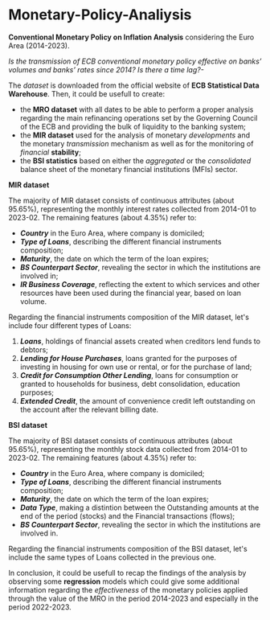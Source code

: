 # Monetary-Policy-Analiysis

**Conventional Monetary Policy on Inflation Analysis** considering the Euro Area (2014-2023).

*Is the transmission of ECB conventional monetary policy effective on banks’ volumes and banks’ rates since 2014? Is there a time lag?-*

The *dataset* is downloaded from the official website of **ECB Statistical Data Warehouse**. 
Then, it could be usefull to create:
* the **MRO dataset** with all dates to be able to perform a proper analysis regarding the main refinancing operations set by the Governing Council of the ECB and providing the bulk of liquidity to the banking system;
* the **MIR dataset** used for the analysis of monetary *developments* and the monetary *transmission* mechanism as well as for the monitoring of *financial* **stability**;
* the **BSI statistics** based on either the *aggregated* or the *consolidated* balance sheet of the monetary financial institutions (MFIs) sector.


**MIR dataset**

The majority of MIR dataset consists of continuous attributes (about 95.65%), representing the monthly interest rates collected from 2014-01 to 2023-02. The remaining features (about 4.35%) refer to:
*   ***Country*** in the Euro Area, where company is domiciled;
*   ***Type of Loans***, describing the different financial instruments composition; 
*   ***Maturity***, the date on which the term of the loan expires;
*   ***BS Counterpart Sector***, revealing the sector in which the institutions are involved in;
*   ***IR Business Coverage***, reflecting the extent to which services and other resources have been used during the financial year, based on loan volume.

Regarding the financial instruments composition of the MIR dataset, let's include four different types of Loans:
1.   ***Loans***, holdings of financial assets created when creditors lend funds to debtors;
2.   ***Lending for House Purchases***, loans granted for the purposes of investing in housing for own use or rental, or for the purchase of land;
3.   ***Credit for Consumption Other Lending***,  loans for consumption or granted to households for business, debt consolidation, education purposes;
4.   ***Extended Credit***, the amount of convenience credit left outstanding on the account after the relevant billing date.


**BSI dataset**

The majority of BSI dataset consists of continuous attributes (about 95.65%), representing the monthly stock data collected from 2014-01 to 2023-02. The remaining features (about 4.35%) refer to:
*   ***Country*** in the Euro Area, where company is domiciled;
*   ***Type of Loans***, describing the different financial instruments composition; 
*   ***Maturity***, the date on which the term of the loan expires;
*   ***Data Type***, making a distintion between the Outstanding amounts at the end of the period (stocks) and the Financial transactions (flows);
*   ***BS Counterpart Sector***, revealing the sector in which the institutions are involved in.

Regarding the financial instruments composition of the BSI dataset, let's include the same types of Loans collected in the previous one. 

In conclusion, it could be usefull to recap the findings of the analysis by observing some **regression** models which could give some additional information regarding the *effectiveness* of the monetary policies applied through the value of the MRO in the period 2014-2023 and especially in the period 2022-2023.
